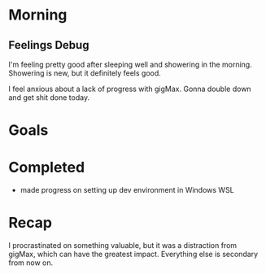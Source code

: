 # Morning
## Feelings Debug
I'm feeling pretty good after sleeping well and showering in the morning. Showering is new, but it definitely feels good.

I feel anxious about a lack of progress with gigMax. Gonna double down and get shit done today. 


# Goals
# Completed
- made progress on setting up dev environment in Windows WSL
# Recap
I procrastinated on something valuable, but it was a distraction from gigMax, which can have the greatest impact. Everything else is secondary from now on. 

